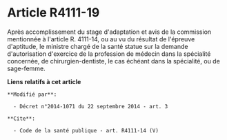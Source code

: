 # Article R4111-19

Après accomplissement du stage d'adaptation et avis de la commission mentionnée à l'article R. 4111-14, ou au vu du résultat
de l'épreuve d'aptitude, le ministre chargé de la santé statue sur la demande d'autorisation d'exercice de la profession de
médecin dans la spécialité concernée, de chirurgien-dentiste, le cas échéant dans la spécialité, ou de sage-femme.

**Liens relatifs à cet article**

	**Modifié par**:

	  - Décret n°2014-1071 du 22 septembre 2014 - art. 3

	**Cite**:

	  - Code de la santé publique - art. R4111-14 (V)

